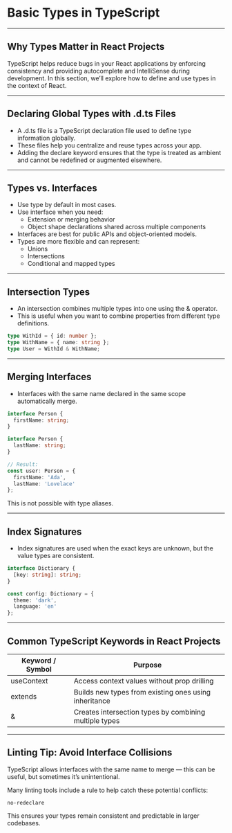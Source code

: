 # Basic Types in TypeScript

---

## Why Types Matter in React Projects

TypeScript helps reduce bugs in your React applications by enforcing consistency and providing autocomplete and IntelliSense during development. In this section, we’ll explore how to define and use types in the context of React.

---

## Declaring Global Types with .d.ts Files

- A <span class="codeSnip">.d.ts</span> file is a TypeScript declaration file used to define type information globally.
- These files help you centralize and reuse types across your app.
- Adding the <span class="codeSnip">declare</span> keyword ensures that the type is treated as ambient and cannot be redefined or augmented elsewhere.

---

## Types vs. Interfaces

- Use <span class="codeSnip">type</span> by default in most cases.
- Use <span class="codeSnip">interface</span> when you need:
  - Extension or merging behavior
  - Object shape declarations shared across multiple components
- Interfaces are best for public APIs and object-oriented models.
- Types are more flexible and can represent:
  - Unions
  - Intersections
  - Conditional and mapped types

---

## Intersection Types

- An intersection combines multiple types into one using the <span class="codeSnip">&</span> operator.
- This is useful when you want to combine properties from different type definitions.

```ts
type WithId = { id: number };
type WithName = { name: string };
type User = WithId & WithName;
```

---

## Merging Interfaces

- Interfaces with the same name declared in the same scope automatically merge.

```ts
interface Person {
  firstName: string;
}

interface Person {
  lastName: string;
}

// Result:
const user: Person = {
  firstName: 'Ada',
  lastName: 'Lovelace'
};
```

This is not possible with <span class="codeSnip">type</span> aliases.

---

## Index Signatures

- Index signatures are used when the exact keys are unknown, but the value types are consistent.

```ts
interface Dictionary {
  [key: string]: string;
}

const config: Dictionary = {
  theme: 'dark',
  language: 'en'
};
```

---

## Common TypeScript Keywords in React Projects

<table class="notesTable">
  <thead>
    <tr class="tableHeader">
      <th class="tableCellHeader">Keyword / Symbol</th>
      <th class="tableCellHeader">Purpose</th>
    </tr>
  </thead>
  <tbody>
    <tr class="tableRow">
      <td class="tableCell"><span class="codeSnip">useContext</span></td>
      <td class="tableCell">Access context values without prop drilling</td>
    </tr>
    <tr class="tableRow">
      <td class="tableCell"><span class="codeSnip">extends</span></td>
      <td class="tableCell">Builds new types from existing ones using inheritance</td>
    </tr>
    <tr class="tableRow">
      <td class="tableCell"><span class="codeSnip">&</span></td>
      <td class="tableCell">Creates intersection types by combining multiple types</td>
    </tr>
  </tbody>
</table>

---

## Linting Tip: Avoid Interface Collisions

TypeScript allows interfaces with the same name to merge — this can be useful, but sometimes it’s unintentional.

Many linting tools include a rule to help catch these potential conflicts:

```shell
no-redeclare
```

This ensures your types remain consistent and predictable in larger codebases.

